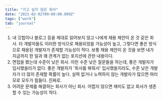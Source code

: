 ```yaml
---
title: "가고 싶지 않은 회사"
date: "2021-02-02T09:00:00.009Z"
tags: ["work"]
tab: "journal"
---
```


1. 내 깃헙이나 블로그 등을 제대로 읽어보지 않고 나에게 채용 제안이 온 것 같은 회사. 타 개발자들도 이러한 방식으로 채용되었을 가능성이 높고, 그렇다면 좋은 방식으로 채용된 개발자가 존재할 가능성이 적다. 보통 채용 제안이 온 것을 보면 내가 지금까지 한 일과 꽤 관계가 없는 포지션에 관한 내용이다.
2. 면접을 봤는데 수준이 낮은 회사. 이런 수준 낮은 질문들을 하는데, 좋은 개발자가 입사했을리가 없다. 좋은 개발자가 '회사를 봐줘서' 입사했을지라도, 수준 낮은 개발자가 더 많이 존재할 확률이 높다. 실력 없거나 노력하지 않는 개발자가 많으면 여러모로 모두가 힘들다. 진짜로.
3. 어려운 문제를 해결하는 회사가 아닌 회사. 어렵지 않으면 재미도 없고 회사가 생존할 수 있는 가능성이 적다.

